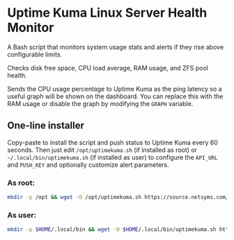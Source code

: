 # Uptime Kuma Linux Server Health Monitor

A Bash script that monitors system usage stats and alerts if they rise above configurable limits.

Checks disk free space, CPU load average, RAM usage, and ZFS pool health.

Sends the CPU usage percentage to Uptime Kuma as the ping latency so a useful graph will be shown on the dashboard.
You can replace this with the RAM usage or disable the graph by modifying the `GRAPH` variable.

## One-line installer

Copy-paste to install the script and push status to Uptime Kuma every 60 seconds.
Then just edit `/opt/uptimekuma.sh` (if installed as root) or `~/.local/bin/uptimekuma.sh` (if installed as user)
to configure the `API_URL` and `PUSH_KEY` and optionally customize alert parameters.

### As root:

```bash
mkdir -p /opt && wget -O /opt/uptimekuma.sh https://source.netsyms.com/Netsyms/uptime-kuma-server-health/raw/branch/main/uptimekuma.sh && chmod +x /opt/uptimekuma.sh && crontab -l | { cat; echo "* * * * * /opt/uptimekuma.sh > /dev/null"; } | crontab -
```

### As user:

```bash
mkdir -p $HOME/.local/bin && wget -O $HOME/.local/bin/uptimekuma.sh https://source.netsyms.com/Netsyms/uptime-kuma-server-health/raw/branch/main/uptimekuma.sh && chmod +x $HOME/.local/bin/uptimekuma.sh && crontab -l | { cat; echo "* * * * * $HOME/.local/bin/uptimekuma.sh > /dev/null"; } | crontab -
```